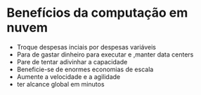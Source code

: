 # Benefícios da computação em nuvem

- Troque despesas inciais por despesas variáveis
- Para de gastar dinheiro para executar e ,manter data centers
- Pare de tentar adivinhar a capacidade
- Beneficie-se de enormes economias de escala
- Aumente a velocidade e a agilidade
- ter alcance global em minutos